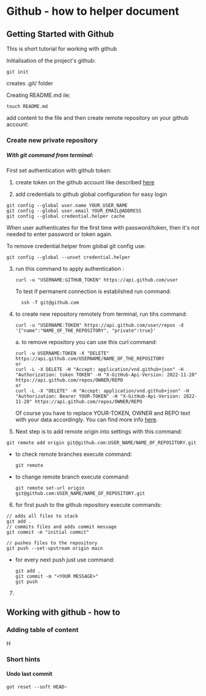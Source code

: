 # Github - how to helper document

## Getting Started with Github

This is short tutorial for working with github

Initialisation of the project's github:

```terminal
git init
```
creates .git/ folder

Creating README.md ile:

```terminal
touch README.md
```

add content to the file and then create remote repository on your github account:

### Create new private repository

##### With git command from terminal:

First set authentication with github token:
1. create token on the github account like described [here](https://docs.github.com/en/authentication/keeping-your-account-and-data-secure/managing-your-personal-access-tokens)

2. add credentials to github global configuration for easy login

```terminal
git config --global user.name YOUR_USER_NAME
git config --global user.email YOUR_EMAIL@ADDRESS
git config --global credential.helper cache
```

When user authenticates for the first time with password/token, then it's not needed to enter password or token again.

To remove credential.helper from global git config use:

```terminal
git config --global --unset credential.helper
```

3. run this command to apply authentication :
   
     ```terminal
     curl -u "USERNAME:GITHUB_TOKEN" https://api.github.com/user
     ```

    To test if permanent connection is established run command:

    ```terminal
      ssh -T git@github.com
    ```

4. to create new repository remotely from terminal, run tihs command:
   
    ```terminal
    curl -u "USERNAME:TOKEN" https://api.github.com/user/repos -d '{"name":"NAME_OF_THE_REPOSITORY", "private":true}'
    ```

   a. to remove repository you can use this curl command:

    ```terminal
    curl -u USERNAME:TOKEN -X "DELETE" https://api.github.com/USERNAME/NAME_OF_THE_REPOSITORY
    or
    curl -L -X DELETE -H "Accept: application/vnd.github+json" -H "Authorization: token TOKEN" -H "X-GitHub-Api-Version: 2022-11-28" https://api.github.com/repos/OWNER/REPO
    or
    curl -L -X "DELETE" -H "Accept: application/vnd.github+json" -H "Authorization: Bearer YOUR-TOKEN" -H "X-GitHub-Api-Version: 2022-11-28" https://api.github.com/repos/OWNER/REPO
    ```

      Of course you have to replace YOUR-TOKEN, OWNER and REPO text with your data accordingly. You can find more info [here](https://docs.github.com/en/enterprise-server@3.10/rest/repos/repos?apiVersion=2022-11-28#delete-a-repository).
   
5. Next step is to add remote origin into settings with this command:
   
```terminal
git remote add origin git@github.com:USER_NAME/NAME_OF_REPOSITORY.git
```

* to check remote branches execute command: 
  ```terminal
  git remote
  ```
* to change remote branch execute command:
  ```terminal
  git remote set-url origin git@github.com:USER_NAME/NAME_OF_REPOSITORY.git
  ```


6. for first push to the github repository execute commands:
```terminal
// adds all files to stack 
git add .
// commits files and adds commit message
git commit -m "initial commit"

// pushes files to the repository
git push --set-upstream origin main
```

* for every next push just use command:
  ```terminal
  git add .
  git commit -m "<YOUR MESSAGE>"
  git push
  ```

7. 


## Working with github - how to

### Adding table of content

H

### Short hints

#### Undo last commit

```terminal
got reset --soft HEAD~
``` 

